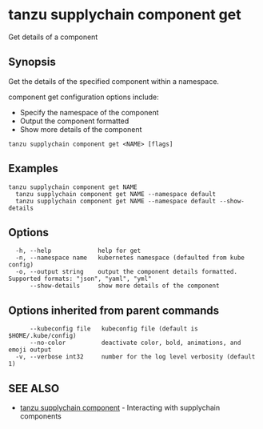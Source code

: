 # tanzu supplychain component get

Get details of a component

## Synopsis

Get the details of the specified component within a namespace.

component get configuration options include:
- Specify the namespace of the component
- Output the component formatted
- Show more details of the component

```console
tanzu supplychain component get <NAME> [flags]
```

## Examples

```console
tanzu supplychain component get NAME
  tanzu supplychain component get NAME --namespace default
  tanzu supplychain component get NAME --namespace default --show-details
```

## Options

```console
  -h, --help             help for get
  -n, --namespace name   kubernetes namespace (defaulted from kube config)
  -o, --output string    output the component details formatted. Supported formats: "json", "yaml", "yml"
      --show-details     show more details of the component
```

## Options inherited from parent commands

```console
      --kubeconfig file   kubeconfig file (default is $HOME/.kube/config)
      --no-color          deactivate color, bold, animations, and emoji output
  -v, --verbose int32     number for the log level verbosity (default 1)
```

## SEE ALSO

* [tanzu supplychain component](tanzu_supplychain_component.md)	 - Interacting with supplychain components

